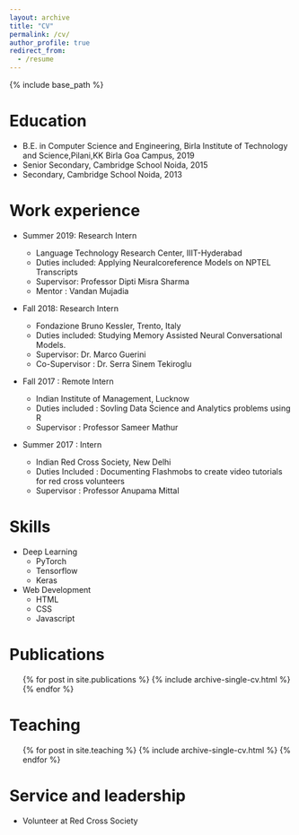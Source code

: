 ```yaml
---
layout: archive
title: "CV"
permalink: /cv/
author_profile: true
redirect_from:
  - /resume
---
```


{% include base_path %}

Education
======
* B.E. in Computer Science and Engineering, Birla Institute of Technology and Science,Pilani,KK Birla Goa Campus, 2019
* Senior Secondary, Cambridge School Noida, 2015
* Secondary, Cambridge School Noida, 2013

Work experience
======
* Summer 2019: Research Intern
  * Language Technology Research Center, IIIT-Hyderabad
  * Duties included: Applying Neuralcoreference Models on NPTEL Transcripts
  * Supervisor: Professor Dipti Misra Sharma
  * Mentor : Vandan Mujadia

* Fall 2018: Research Intern
  * Fondazione Bruno Kessler, Trento, Italy
  * Duties included: Studying Memory Assisted Neural Conversational Models.
  * Supervisor: Dr. Marco Guerini
  * Co-Supervisor : Dr. Serra Sinem Tekiroglu
* Fall 2017 : Remote Intern
  * Indian Institute of Management, Lucknow
  * Duties included : Sovling Data Science and Analytics problems using R
  * Supervisor : Professor Sameer Mathur
* Summer 2017 : Intern
  * Indian Red Cross Society, New Delhi
  * Duties Included : Documenting Flashmobs to create video tutorials for red cross volunteers
  * Supervisor : Professor Anupama Mittal
  
Skills
======
* Deep Learning
  * PyTorch
  * Tensorflow
  * Keras
* Web Development
  * HTML
  * CSS
  * Javascript

Publications
======
  <ul>{% for post in site.publications %}
    {% include archive-single-cv.html %}
  {% endfor %}</ul>

Teaching
======
  <ul>{% for post in site.teaching %}
    {% include archive-single-cv.html %}
  {% endfor %}</ul>
  
Service and leadership
======
* Volunteer at Red Cross Society
